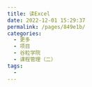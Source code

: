 ```yaml
---
title: 读Excel
date: 2022-12-01 15:29:37
permalink: /pages/849e1b/
categories:
  - 更多
  - 项目
  - 谷粒学院
  - 课程管理（二）
tags:
  - 
---
```

